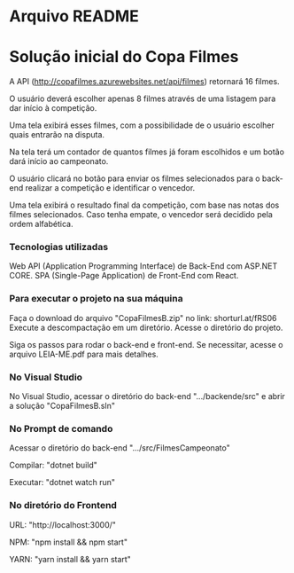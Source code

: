 # Arquivo README

# Solução inicial do Copa Filmes

A API (http://copafilmes.azurewebsites.net/api/filmes) retornará 16 filmes. 

O usuário deverá escolher apenas 8 filmes através de uma listagem para dar
início à competição.

Uma tela exibirá esses filmes, com a possibilidade de o usuário escolher quais entrarão na disputa. 

Na tela terá um contador de quantos filmes já foram escolhidos e um botão dará
início ao campeonato. 

O usuário clicará no botão para enviar os filmes selecionados para o back-end realizar a competição e identificar o vencedor. 

Uma tela exibirá o resultado final da competição, com base nas notas dos filmes selecionados. Caso tenha empate, o vencedor será decidido pela ordem alfabética. 


### Tecnologias utilizadas

Web API (Application Programming Interface) de Back-End com ASP.NET CORE.
SPA (Single-Page Application) de Front-End com React.

### Para executar o projeto na sua máquina

Faça o download do arquivo "CopaFilmesB.zip" no link: shorturl.at/fRS06
Execute a descompactação em um diretório.
Acesse o diretório do projeto.

Siga os passos para rodar o back-end e front-end. Se necessitar, acesse o arquivo LEIA-ME.pdf para mais detalhes.

### No Visual Studio 
No Visual Studio, acessar o diretório do back-end ".../backende/src" e abrir a solução "CopaFilmesB.sln" 

### No Prompt de comando
Acessar o diretório do back-end ".../src/FilmesCampeonato"

Compilar:  "dotnet build"

Executar: "dotnet watch run"

### No diretório do Frontend
URL: "http://localhost:3000/"

NPM: "npm install && npm start"

YARN: "yarn install && yarn start"


